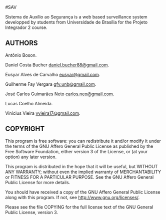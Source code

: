 #SAV

Sistema de Auxílio ao Segurança is a web based surveillance system developped by
students from Universidade de Brasília for the Projeto Integrador 2 course.

## AUTHORS

Antônio Boson.

Daniel Costa Bucher <daniel.bucher88@gmail.com>.

Eusyar Alves de Carvalho <eusyar@gmail.com>.

Guilherme Fay Vergara <gfv.unb@gmail.com>.

José Carlos Guimarães Neto <carlos.neo@gmail.com>.

Lucas Coelho Almeida.

Vinícius Vieira <vvieira17@gmail.com>.

## COPYRIGHT
This program is free software: you can redistribute it and/or modify
it under the terms of the GNU Affero General Public License as published by
the Free Software Foundation, either version 3 of the License, or
(at your option) any later version.

This program is distributed in the hope that it will be useful,
but WITHOUT ANY WARRANTY; without even the implied warranty of
MERCHANTABILITY or FITNESS FOR A PARTICULAR PURPOSE.  See the
GNU Affero General Public License for more details.

You should have received a copy of the GNU Affero General Public License
along with this program.  If not, see <http://www.gnu.org/licenses/>.

Please see the file COPYING for the full license text of the GNU General Public
License, version 3.
